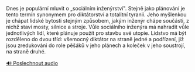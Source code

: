
Dnes je populární mluvit o „sociálním inženýrství". Stejně jako plánování je tento termín synonymem pro diktátorství a totalitní tyranii. Jeho myšlenkou je chápat lidské bytosti stejným způsobem, jakým inženýr chápe součásti, z nichž staví mosty, silnice a stroje. Vůle sociálního inženýra má nahradit vůle jednotlivých lidí, které plánuje použít pro stavbu své utopie. Lidstvo má být rozděleno do dvou tříd: všemocný diktátor na straně jedné a podřízení, již jsou zredukováni do role pěšáků v jeho plánech a koleček v jeho soustrojí, na straně druhé.

[🔊 Poslechnout audio](/data/7-paragraphs/audio/chapter_30/para_003-Dnes-je-populrn-mluvit-o-socilnm-inenrstv.mp3)
